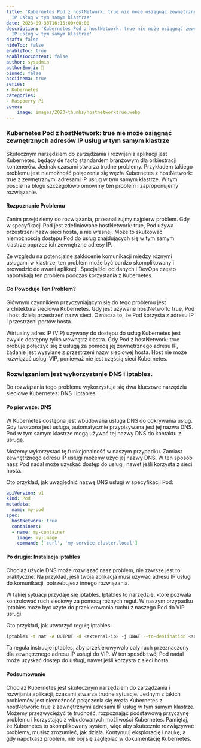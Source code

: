 ```yaml
---
title: 'Kubernetes Pod z hostNetwork: true nie może osiągnąć zewnętrznych adresów
  IP usług w tym samym klastrze'
date: 2023-09-30T16:15:00+00:00
description: 'Kubernetes Pod z hostNetwork: true nie może osiągnąć zewnętrznych adresów
  IP usług w tym samym klastrze'
draft: false
hideToc: false
enableToc: true
enableTocContent: false
author: sysadmin
authorEmoji: 🐧
pinned: false
asciinema: true
series:
- Kubernetes
categories:
- Raspberry Pi
cover:
    image: images/2023-thumbs/hostnetworktrue.webp
---
```

### Kubernetes Pod z hostNetwork: true nie może osiągnąć zewnętrznych adresów IP usług w tym samym klastrze

Skutecznym narzędziem do zarządzania i rozwijania aplikacji jest Kubernetes, będący de facto standardem branżowym dla orkiestracji kontenerów. Jednak czasami stwarza trudne problemy. Przykładem takiego problemu jest niemożność połączenia się węzła Kubernetes z hostNetwork: true z zewnętrznymi adresami IP usług w tym samym klastrze. W tym poście na blogu szczegółowo omówimy ten problem i zaproponujemy rozwiązanie.

#### Rozpoznanie Problemu

Zanim przejdziemy do rozwiązania, przeanalizujmy najpierw problem. Gdy w specyfikacji Pod jest zdefiniowane hostNetwork: true, Pod używa przestrzeni nazw sieci hosta, a nie własnej. Może to skutkować niemożnością dostępu Pod do usług znajdujących się w tym samym klastrze poprzez ich zewnętrzne adresy IP.

Ze względu na potencjalne zakłócenie komunikacji między różnymi usługami w klastrze, ten problem może być bardzo skomplikowany i prowadzić do awarii aplikacji. Specjaliści od danych i DevOps często napotykają ten problem podczas korzystania z Kubernetes.

#### Co Powoduje Ten Problem?

Głównym czynnikiem przyczyniającym się do tego problemu jest architektura sieciowa Kubernetes. Gdy jest używane hostNetwork: true, Pod i host dzielą przestrzeń nazw sieci. Oznacza to, że Pod korzysta z adresu IP i przestrzeni portów hosta.

Wirtualny adres IP (VIP) używany do dostępu do usług Kubernetes jest zwykle dostępny tylko wewnątrz klastra. Gdy Pod z hostNetwork: true próbuje połączyć się z usługą za pomocą jej zewnętrznego adresu IP, żądanie jest wysyłane z przestrzeni nazw sieciowej hosta. Host nie może rozwiązać usługi VIP, ponieważ nie jest częścią sieci Kubernetes.

### Rozwiązaniem jest wykorzystanie DNS i iptables.

Do rozwiązania tego problemu wykorzystuje się dwa kluczowe narzędzia sieciowe Kubernetes: DNS i iptables.

#### Po pierwsze: DNS

W Kubernetes dostępna jest wbudowana usługa DNS do odkrywania usług. Gdy tworzona jest usługa, automatycznie przypisywana jest jej nazwa DNS. Pod w tym samym klastrze mogą używać tej nazwy DNS do kontaktu z usługą.

Możemy wykorzystać tę funkcjonalność w naszym przypadku. Zamiast zewnętrznego adresu IP usługi możemy użyć jej nazwy DNS. W ten sposób nasz Pod nadal może uzyskać dostęp do usługi, nawet jeśli korzysta z sieci hosta.

Oto przykład, jak uwzględnić nazwę DNS usługi w specyfikacji Pod:

```yaml
apiVersion: v1
kind: Pod
metadata:
  name: my-pod
spec:
  hostNetwork: true
  containers:
  - name: my-container
    image: my-image
    command: ['curl', 'my-service.cluster.local']
```

#### Po drugie: Instalacja iptables

Chociaż użycie DNS może rozwiązać nasz problem, nie zawsze jest to praktyczne. Na przykład, jeśli twoja aplikacja musi używać adresu IP usługi do komunikacji, potrzebujesz innego rozwiązania.

W takiej sytuacji przydaje się iptables. Iptables to narzędzie, które pozwala kontrolować ruch sieciowy za pomocą różnych reguł. W naszym przypadku iptables może być użyte do przekierowania ruchu z naszego Pod do VIP usługi.

Oto przykład, jak utworzyć regułę iptables:

```bash
iptables -t nat -A OUTPUT -d <external-ip> -j DNAT --to-destination <service-vip>
```

Ta reguła instruuje iptables, aby przekierowywało cały ruch przeznaczony dla zewnętrznego adresu IP usługi do VIP. W ten sposób twój Pod nadal może uzyskać dostęp do usługi, nawet jeśli korzysta z sieci hosta.

#### Podsumowanie

Chociaż Kubernetes jest skutecznym narzędziem do zarządzania i rozwijania aplikacji, czasami stwarza trudne sytuacje. Jednym z takich problemów jest niemożność połączenia się węzła Kubernetes z hostNetwork: true z zewnętrznymi adresami IP usług w tym samym klastrze. Możemy przezwyciężyć tę trudność, rozpoznając podstawową przyczynę problemu i korzystając z wbudowanych możliwości Kubernetes. Pamiętaj, że Kubernetes to skomplikowany system, więc aby skutecznie rozwiązywać problemy, musisz zrozumieć, jak działa. Kontynuuj eksplorację i naukę, a gdy napotkasz problem, nie bój się zagłębiać w dokumentację Kubernetes.
